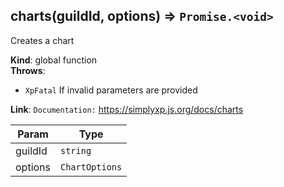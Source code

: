 <a name="charts"></a>

## charts(guildId, options) ⇒ <code>Promise.&lt;void&gt;</code>

Creates a chart

**Kind**: global function  
**Throws**:

- <code>XpFatal</code> If invalid parameters are provided

**Link**: `Documentation:` https://simplyxp.js.org/docs/charts

| Param   | Type                      |
|---------|---------------------------|
| guildId | <code>string</code>       | 
| options | <code>ChartOptions</code> | 

